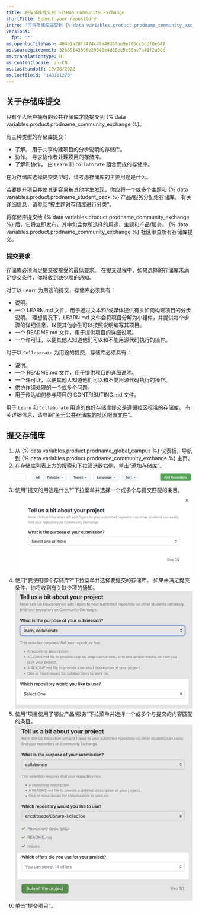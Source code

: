 ```yaml
---
title: 将存储库提交到 GitHub Community Exchange
shortTitle: Submit your repository
intro: '可将存储库提交到 {% data variables.product.prodname_community_exchange %}，以供其他人查看或参与。'
versions:
  fpt: '*'
ms.openlocfilehash: 404a1a20f3474c4fa48d6fae9e7f6cc5ddf0e647
ms.sourcegitcommit: 3268914369fb29540e4d88ee5e56bc7a41f2a60e
ms.translationtype: HT
ms.contentlocale: zh-CN
ms.lasthandoff: 10/26/2022
ms.locfileid: '148111270'
---
```

## 关于存储库提交

只有个人帐户拥有的公共存储库才能提交到 {% data variables.product.prodname_community_exchange %}。

有三种类型的存储库提交：

- 了解。 用于共享构建项目的分步说明的存储库。
- 协作。 寻求协作者处理项目的存储库。
- 了解和协作。 由 `Learn` 和 `Collaborate` 组合而成的存储库。

在为存储库选择提交类型时，请考虑存储库的主要用途是什么。

若要提升项目并使其更容易被其他学生发现，你应将一个或多个主题和 {% data variables.product.prodname_student_pack %} 产品/服务分配给存储库。 有关详细信息，请参阅“[按主题对存储库进行分类](/repositories/managing-your-repositorys-settings-and-features/customizing-your-repository/classifying-your-repository-with-topics)”。

将存储库提交给 {% data variables.product.prodname_community_exchange %} 后，它将立即发布，其中包含你所选择的用途、主题和产品/服务。 {% data variables.product.prodname_community_exchange %} 社区审查所有存储库提交。

### 提交要求

存储库必须满足提交被接受的最低要求。 在提交过程中，如果选择的存储库未满足提交条件，你将收到缺少项的通知。

对于以 `Learn` 为用途的提交，存储库必须具有：
- 说明。
- 一个 LEARN.md 文件，用于通过文本和/或媒体提供有关如何构建项目的分步说明。 理想情况下，LEARN.md 文件会将项目分解为小组件，并提供每个步骤的详细信息，以便其他学生可以按照说明编写其项目。
- 一个 README.md 文件，用于提供项目的详细说明。
- 一个许可证，以便其他人知道他们可以和不能用源代码执行的操作。

对于以 `Collaborate` 为用途的提交，存储库必须具有：
- 说明。
- 一个 README.md 文件，用于提供项目的详细说明。
- 一个许可证，以便其他人知道他们可以和不能用源代码执行的操作。
- 供协作组处理的一个或多个问题。
- 用于传达如何参与项目的 CONTRIBUTING.md 文件。

用于 `Learn` 和 `Collaborate` 用途的良好存储库提交是遵循社区标准的存储库。 有关详细信息，请参阅“[关于公共存储库的社区配置文件](/communities/setting-up-your-project-for-healthy-contributions/about-community-profiles-for-public-repositories)”。

## 提交存储库

1. 从 {% data variables.product.prodname_global_campus %} 仪表板，导航到 {% data variables.product.prodname_community_exchange %} 主页。
1. 在存储库列表上方的搜索和下拉筛选器右侧，单击“添加存储库”。
  ![“添加存储库”按钮的屏幕截图](/assets/images/help/education/community-exchange-submission-add-repo.png)
1. 使用“提交的用途是什么?”下拉菜单并选择一个或多个与提交匹配的条目。
  ![存储库提交的用途下拉菜单屏幕截图](/assets/images/help/education/community-exchange-repo-submission-purpose.png)
1. 使用“要使用哪个存储库?”下拉菜单并选择要提交的存储库。 如果未满足提交条件，你将收到有关缺少项的通知。
  ![存储库提交的存储库下拉菜单屏幕截图](/assets/images/help/education/community-exchange-repo-submission-repo.png)
1. 使用“项目使用了哪些产品/服务”下拉菜单并选择一个或多个与提交的内容匹配的条目。
  ![存储库提交的产品/服务下拉菜单屏幕截图](/assets/images/help/education/community-exchange-repo-submission-offers.png)
1. 单击“提交项目”。
